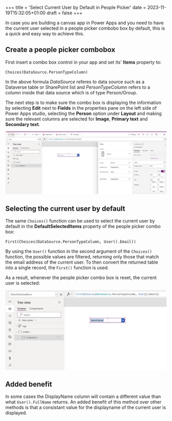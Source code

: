+++
title = 'Select Current User by Default in People Picker'
date = 2023-11-19T15:32:05+01:00
draft = false
+++

In case you are building a canvas app in Power Apps and you need to have the current user selected in a people picker combobo box by default, this is a quick and easy way to achieve this.

## Create a people picker combobox
First insert a combo box control in your app and set its' **Items** property to:
```
Choices(DataSource.PersonTypeColumn)
```
In the above formula *DataSource* referes to data source such as a Dataverse table or SharePoint list and *PersonTypeColumn* refers to a column inside that data source which is of type Person/Group. 

The next step is to make sure the combo box is displaying the information by selecting **Edit** next to **Fields** in the properties pane on the left side of Power Apps studio, selecting the **Person** option under **Layout** and making sure the relevant columns are selected for **Image**, **Primary text** and **Secondary text**.

![Screenshot of the Power Apps studio showing how to set up a people picker comobobox as explained in the text before the screenshot.](/images/PeoplePicker.PNG "How to set up a peoplepicker combobox.")

## Selecting the current user by default
The same `Choices()` function can be used to select the current user by default in the **DefaultSelectedItems** property of the people picker combo box:
```
First(Choices(DataSource.PersonTypeColumn, User().Email))
```
By using the `User()` function in the second argument of the `Choices()` function, the possible values are filtered, returning only those that match the email address of the current user. To then convert the returned table into a single record, the `First()` function is used.

As a result, whenever the people picker combo box is reset, the current user is selected:

![Screenshot of the Power Apps studio, showing the result of the above text on how to set .](/images/PeoplePickerUserDefault.PNG "Select current user by default in a peoplepicker combobox")

## Added benefit
In some cases the DisplayName column will contain a different value than what `User().FullName` returns. An added benefit of this method over other methods is that a consistant value for the displayname of the current user is displayed.